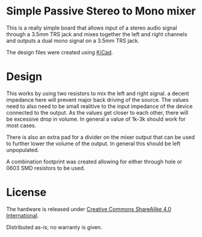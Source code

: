 # Simple Passive Stereo to Mono mixer
This is a really simple board that allows input of a stereo audio signal through a 3.5mm TRS jack and mixes together the left and right channels and outputs a dual mono signal on a 3.5mm TRS jack.

The design files were created using [KiCad](https://kicad-pcb.org/).

# Design
This works by using two resistors to mix the left and right signal. a decent impedance here will prevent major back driving of the source. The values need to also need to be small realitive to the input impedance of the device connected to the output. As the values get closer to each other, there will be excessive drop in volume. In general a value of 1k-3k should work for most cases.

There is also an extra pad for a divider on the mixer output that can be used to further lower the volume of the output. In general this should be left unpopulated.

A combination footprint was created allowing for either through hole or 0603 SMD resistors to be used.

# License
The hardware is released under [Creative Commons ShareAlike 4.0 International](https://creativecommons.org/licenses/by-sa/4.0/).

Distributed as-is; no warranty is given.
